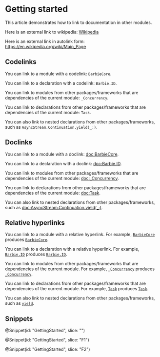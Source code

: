 # Getting started

This article demonstrates how to link to documentation in other modules.

Here is an external link to wikipedia: [Wikipedia](https://en.wikipedia.org/wiki/Main_Page)

Here is an external link in autolink form: <https://en.wikipedia.org/wiki/Main_Page>

## Codelinks

You can link to a module with a codelink: ``BarbieCore``.

You can link to a declaration with a codelink: ``Barbie.ID``.

You can link to modules from other packages/frameworks that are dependencies of the current
module: ``_Concurrency``.

You can link to declarations from other packages/frameworks that are dependencies of the current
module: ``Task``.

You can also link to nested declarations from other packages/frameworks, such as
``AsyncStream.Continuation.yield(_:)``.

## Doclinks

You can link to a module with a doclink: <doc:BarbieCore>.

You can link to a declaration with a doclink: <doc:Barbie.ID>.

You can link to modules from other packages/frameworks that are dependencies of the current
module: <doc:_Concurrency>.

You can link to declarations from other packages/frameworks that are dependencies of the current
module: <doc:Task>.

You can also link to nested declarations from other packages/frameworks, such as
<doc:AsyncStream.Continuation.yield(_:)>.

## Relative hyperlinks

You can link to a module with a relative hyperlink. For example, [`BarbieCore`](./BarbieCore)
produces [`BarbieCore`](/BarbieCore).

You can link to a declaration with a relative hyperlink. For example,
[`Barbie.ID`](/Barbie/ID) produces [`Barbie.ID`](/Barbie/ID).

You can link to modules from other packages/frameworks that are dependencies of the current
module. For example, [`_Concurrency`](/_Concurrency) produces
[`_Concurrency`](/_Concurrency).

You can link to declarations from other packages/frameworks that are dependencies of the current
module. For example, [`Task`](/Task) produces [`Task`](/Task).

You can also link to nested declarations from other packages/frameworks, such as
[`yield`](/AsyncStream/Continuation/yield(_:)).

## Snippets

@Snippet(id: "GettingStarted", slice: "")

@Snippet(id: "GettingStarted", slice: "F1")

@Snippet(id: "GettingStarted", slice: "F2")
